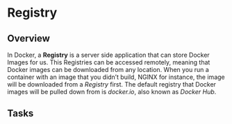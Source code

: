 # Registry

## Overview

In Docker, a **Registry** is a server side application that can store Docker Images for us. 
This Registries can be accessed remotely, meaning that Docker images can be downloaded from any location. 
When you run a container with an image that you didn’t build, NGINX for instance, the image will be downloaded from a *Registry* first. 
The default registry that Docker images will be pulled down from is *docker.io*, also known as *Docker Hub*.



## Tasks